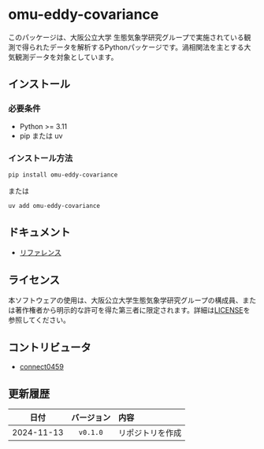 # omu-eddy-covariance

このパッケージは、大阪公立大学 生態気象学研究グループで実施されている観測で得られたデータを解析するPythonパッケージです。渦相関法を主とする大気観測データを対象としています。

## インストール

### 必要条件

- Python >= 3.11
- pip または uv

### インストール方法

```bash
pip install omu-eddy-covariance
```

または

```bash
uv add omu-eddy-covariance
```

## ドキュメント

- [リファレンス](./storage/docs/references.md)

## ライセンス

本ソフトウェアの使用は、大阪公立大学生態気象学研究グループの構成員、または著作権者から明示的な許可を得た第三者に限定されます。詳細は[LICENSE](./LICENSE)を参照してください。

## コントリビュータ

- [connect0459](https://github.com/connect0459)

## 更新履歴

| 日付 | バージョン | 内容 |
| :--: | :--: | :--- |
| 2024-11-13 | `v0.1.0` | リポジトリを作成 |
